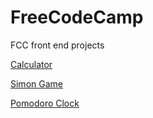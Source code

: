 # FreeCodeCamp

FCC front end projects

[Calculator](https://dmorozin.github.io/FreeCodeCamp/Calculator/)

[Simon Game](https://dmorozin.github.io/FreeCodeCamp/simon%20game/)

[Pomodoro Clock](https://dmorozin.github.io/FreeCodeCamp/Pomodoro%20clock/)
